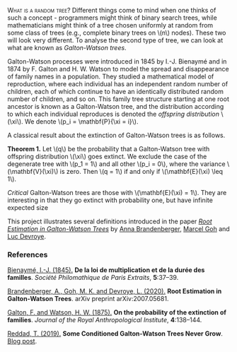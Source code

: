 <!-- latex: \\(tex\\) or $$ tex $$ -->
<span style='font-variant:small-caps'> What is a random tree?</span> 
Different things come to mind when one thinks of such a concept - programmers might think of binary search trees, while mathematicians might think of a tree chosen uniformly at random from some class of trees (e.g., complete binary trees on \\(n\\) nodes). These two will look very different. To analyse the second type of tree, we can look at what are known as *Galton-Watson trees*. 

Galton-Watson processes were introduced in 1845 by I.-J. Bienaymé and in 1874 by F. Galton and H. W. Watson to model the spread and disappearance of family names in a population. They studied a mathematical model of reproduction, where each individual has an independent random number of children, each of which continue to have an identically distributed random number of children, and so on. This family tree structure starting at one root ancestor is known as a Galton-Watson tree, and the distribution according to which each individual reproduces is denoted the *offspring distribution* \\(\xi\\). We denote \\(p_i = \mathbf{P}\{\xi = i\}\\). 

A classical result about the extinction of Galton-Watson trees is as follows. 

**Theorem 1.** Let \\(q\\) be the probability that a Galton-Watson tree with offspring distribution \\(\xi\\) goes extinct. We exclude the case of the degenerate tree with \\(p_1 = 1\\) and all other \\(p_i = 0\\), where the variance \\(\mathbf{V}(\xi)\\) is zero. Then \\(q = 1\\) if and only if \\(\mathbf{E}(\xi) \leq 1\\).

*Critical* Galton-Watson trees are those with \\(\mathbf{E}(\xi) = 1\\). They are interesting in that they go extinct with probability one, but have infinite expected size 

This project illustrates several definitions introduced in the paper [*Root Estimation in Galton-Watson Trees*](https://arxiv.org/abs/2007.05681) by [Anna Brandenberger](https://abrandenberger.github.io), [Marcel Goh](https://marcelgoh.github.io/) and [Luc Devroye](http://luc.devroye.org/). 


### References

<span class="references">

<u> Bienaymé, I.-J. (1845).</u> **De la loi de multiplication et de la durée des familles**. _Société Philomathique de Paris Extraits_, **5**:37–39. 

<u> Brandenberger, A., Goh, M. K. and Devroye, L. (2020).</u> **Root Estimation in Galton-Watson Trees**. arXiv preprint
arXiv:2007.05681.

<u> Galton, F. and Watson, H. W. (1875).</u>  **On the probability of the extinction of families**. _Journal of the Royal Anthropological Institute_, **4**:138–144.

<u>Reddad, T. (2019).</u>  **Some Conditioned Galton-Watson Trees Never Grow**. [Blog post](https://reddad.ca/2019/06/26/conditioned-gw-trees/).


</span>